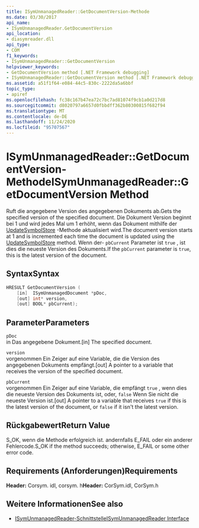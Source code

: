 ```yaml
---
title: ISymUnmanagedReader::GetDocumentVersion-Methode
ms.date: 03/30/2017
api_name:
- ISymUnmanagedReader.GetDocumentVersion
api_location:
- diasymreader.dll
api_type:
- COM
f1_keywords:
- ISymUnmanagedReader::GetDocumentVersion
helpviewer_keywords:
- GetDocumentVersion method [.NET Framework debugging]
- ISymUnmanagedReader::GetDocumentVersion method [.NET Framework debugging]
ms.assetid: a51f1f64-e084-44c5-830c-2222da5a6bbf
topic_type:
- apiref
ms.openlocfilehash: fc38c167b47ea72c7bc7ad81074f9cb1a0d217d8
ms.sourcegitcommit: d8020797a6657d0fbbdff362b80300815f682f94
ms.translationtype: MT
ms.contentlocale: de-DE
ms.lasthandoff: 11/24/2020
ms.locfileid: "95707567"
---
```

# <a name="isymunmanagedreadergetdocumentversion-method"></a><span data-ttu-id="6e4de-102">ISymUnmanagedReader::GetDocumentVersion-Methode</span><span class="sxs-lookup"><span data-stu-id="6e4de-102">ISymUnmanagedReader::GetDocumentVersion Method</span></span>

<span data-ttu-id="6e4de-103">Ruft die angegebene Version des angegebenen Dokuments ab.</span><span class="sxs-lookup"><span data-stu-id="6e4de-103">Gets the specified version of the specified document.</span></span> <span data-ttu-id="6e4de-104">Die Dokument Version beginnt bei 1 und wird jedes Mal um 1 erhöht, wenn das Dokument mithilfe der [UpdateSymbolStore](isymunmanagedreader-updatesymbolstore-method.md) -Methode aktualisiert wird.</span><span class="sxs-lookup"><span data-stu-id="6e4de-104">The document version starts at 1 and is incremented each time the document is updated using the [UpdateSymbolStore](isymunmanagedreader-updatesymbolstore-method.md) method.</span></span> <span data-ttu-id="6e4de-105">Wenn der- `pbCurrent` Parameter ist `true` , ist dies die neueste Version des Dokuments.</span><span class="sxs-lookup"><span data-stu-id="6e4de-105">If the `pbCurrent` parameter is `true`, this is the latest version of the document.</span></span>  
  
## <a name="syntax"></a><span data-ttu-id="6e4de-106">Syntax</span><span class="sxs-lookup"><span data-stu-id="6e4de-106">Syntax</span></span>  
  
```cpp  
HRESULT GetDocumentVersion (  
    [in]  ISymUnmanagedDocument *pDoc,  
    [out] int* version,  
    [out] BOOL* pbCurrent);  
```  
  
## <a name="parameters"></a><span data-ttu-id="6e4de-107">Parameter</span><span class="sxs-lookup"><span data-stu-id="6e4de-107">Parameters</span></span>  

 `pDoc`  
 <span data-ttu-id="6e4de-108">in Das angegebene Dokument.</span><span class="sxs-lookup"><span data-stu-id="6e4de-108">[in] The specified document.</span></span>  
  
 `version`  
 <span data-ttu-id="6e4de-109">vorgenommen Ein Zeiger auf eine Variable, die die Version des angegebenen Dokuments empfängt.</span><span class="sxs-lookup"><span data-stu-id="6e4de-109">[out] A pointer to a variable that receives the version of the specified document.</span></span>  
  
 `pbCurrent`  
 <span data-ttu-id="6e4de-110">vorgenommen Ein Zeiger auf eine Variable, die empfängt `true` , wenn dies die neueste Version des Dokuments ist, oder, `false` Wenn Sie nicht die neueste Version ist.</span><span class="sxs-lookup"><span data-stu-id="6e4de-110">[out] A pointer to a variable that receives `true` if this is the latest version of the document, or `false` if it isn't the latest version.</span></span>  
  
## <a name="return-value"></a><span data-ttu-id="6e4de-111">Rückgabewert</span><span class="sxs-lookup"><span data-stu-id="6e4de-111">Return Value</span></span>  

 <span data-ttu-id="6e4de-112">S_OK, wenn die Methode erfolgreich ist. andernfalls E_FAIL oder ein anderer Fehlercode.</span><span class="sxs-lookup"><span data-stu-id="6e4de-112">S_OK if the method succeeds; otherwise, E_FAIL or some other error code.</span></span>  
  
## <a name="requirements"></a><span data-ttu-id="6e4de-113">Requirements (Anforderungen)</span><span class="sxs-lookup"><span data-stu-id="6e4de-113">Requirements</span></span>  

 <span data-ttu-id="6e4de-114">**Header:** Corsym. idl, corsym. h</span><span class="sxs-lookup"><span data-stu-id="6e4de-114">**Header:** CorSym.idl, CorSym.h</span></span>  
  
## <a name="see-also"></a><span data-ttu-id="6e4de-115">Weitere Informationen</span><span class="sxs-lookup"><span data-stu-id="6e4de-115">See also</span></span>

- [<span data-ttu-id="6e4de-116">ISymUnmanagedReader-Schnittstelle</span><span class="sxs-lookup"><span data-stu-id="6e4de-116">ISymUnmanagedReader Interface</span></span>](isymunmanagedreader-interface.md)
